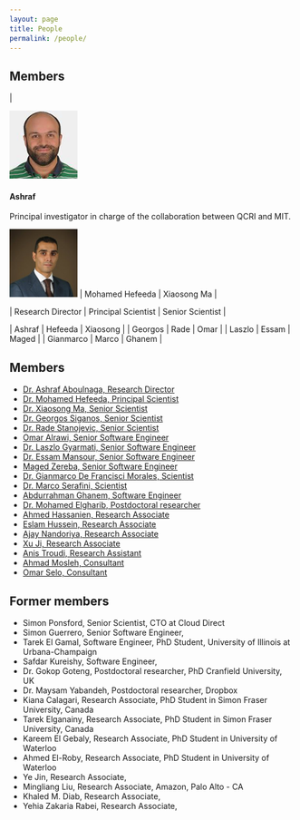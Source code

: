 ```yaml
---
layout: page
title: People
permalink: /people/
---
```

## Members

|<div class="col-lg-3 centered top20"> <img class="img img-circle" src="/img/people/essam.jpg" height="120px" width="120px" alt="">
	            <h4><b>Ashraf</b></h4>
	            <p>Principal investigator in charge of the collaboration between QCRI and MIT.</p>
	            <a href="https://github.com/ashrafaboulnaga" target="_blank"><i class="fa fa-github icon-color"></i></a> </div>
	          <div class="col-lg-3 centered top20"> <img class="img img-circle" src="/img/people/maged.jpg" height="120px" width="120px" alt="">  | Mohamed Hefeeda | Xiaosong Ma |

| Research Director | Principal Scientist | Senior Scientist |



| Ashraf  | Hefeeda  |  Xiaosong |
| Georgos | Rade  |  Omar |
| Laszlo  |  Essam |  Maged |
| Gianmarco  |  Marco |  Ghanem |
				
				
## Members


- [Dr. Ashraf Aboulnaga, Research Director](/people/ashraf/)
- [Dr. Mohamed Hefeeda, Principal Scientist](/people/mhefeeda/)
- [Dr. Xiaosong Ma, Senior Scientist](/people/xma/)
- [Dr. Georgos Siganos, Senior Scientist](/people/gsiganos/)
- [Dr. Rade Stanojevic, Senior Scientist](/people/rstanojevic/)
- [Omar Alrawi, Senior Software Engineer](/people/oalrawi/)
- [Dr. Laszlo Gyarmati, Senior Software Engineer](/people/lgyarmati/)
- [Dr. Essam Mansour, Senior Software Engineer](/people/emansour/)
- [Maged Zereba, Senior Software Engineer](/people/mzereba/)
- [Dr. Gianmarco De Francisci Morales, Scientist](/people/gmorales/)
- [Dr. Marco Serafini, Scientist](/people/mserafini/)
- [Abdurrahman Ghanem, Software Engineer](/people/aghanem/)
- [Dr. Mohamed Elgharib, Postdoctoral researcher](/people/melgharib/)
- [Ahmed Hassanien, Research Associate](/people/ahassanien/)
- [Eslam Hussein, Research Associate](/people/ehussein/)
- [Ajay Nandoriya, Research Associate](/people/anandoriya/)
- [Xu Ji, Research Associate](/people/xji/)
- [Anis Troudi, Research Assistant](/people/atroudi/)
- [Ahmad Mosleh, Consultant](/people/amosleh/)
- [Omar Selo, Consultant](/people/oselo/)



## Former members

- Simon Ponsford, Senior Scientist, CTO at Cloud Direct
- Simon Guerrero, Senior Software Engineer, 
- Tarek El Gamal, Software Engineer, PhD Student, University of Illinois at Urbana-Champaign
- Safdar Kureishy, Software Engineer, 
- Dr. Gokop Goteng, Postdoctoral researcher, PhD Cranfield University, UK
- Dr. Maysam Yabandeh, Postdoctoral researcher, Dropbox
- Kiana Calagari, Research Associate, PhD Student in Simon Fraser University, Canada
- Tarek Elganainy, Research Associate, PhD Student in Simon Fraser University, Canada
- Kareem El Gebaly, Research Associate, PhD Student in University of Waterloo
- Ahmed El-Roby, Research Associate, PhD Student in University of Waterloo
- Ye Jin, Research Associate, 
- Mingliang Liu, Research Associate, Amazon, Palo Alto - CA
- Khaled M. Diab, Research Associate, 
- Yehia Zakaria Rabei, Research Associate, 

